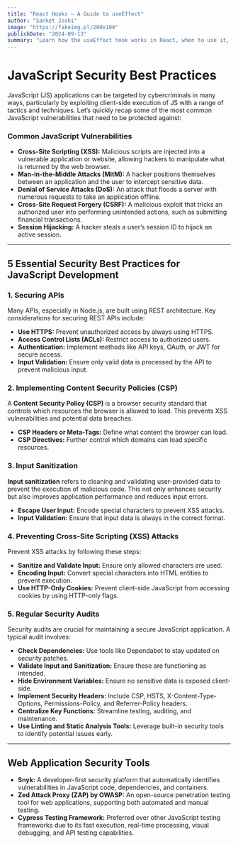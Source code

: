 ```yaml
---
title: "React Hooks – A Guide to useEffect"
author: "Sanket Joshi"
image: "https://fakeimg.pl/200x100"
publishDate: "2024-09-13"
summary: "Learn how the useEffect hook works in React, when to use it, and how it simplifies handling side effects like data fetching and subscriptions."
---
```


# JavaScript Security Best Practices
JavaScript (JS) applications can be targeted by cybercriminals in many ways, particularly by exploiting client-side execution of JS with a range of tactics and techniques. Let’s quickly recap some of the most common JavaScript vulnerabilities that need to be protected against:

### Common JavaScript Vulnerabilities

- **Cross-Site Scripting (XSS):** Malicious scripts are injected into a vulnerable application or website, allowing hackers to manipulate what is returned by the web browser.
- **Man-in-the-Middle Attacks (MitM):** A hacker positions themselves between an application and the user to intercept sensitive data.
- **Denial of Service Attacks (DoS):** An attack that floods a server with numerous requests to take an application offline.
- **Cross-Site Request Forgery (CSRF):** A malicious exploit that tricks an authorized user into performing unintended actions, such as submitting financial transactions.
- **Session Hijacking:** A hacker steals a user’s session ID to hijack an active session.

---

## 5 Essential Security Best Practices for JavaScript Development

### 1. Securing APIs
Many APIs, especially in Node.js, are built using REST architecture. Key considerations for securing REST APIs include:

- **Use HTTPS:** Prevent unauthorized access by always using HTTPS.
- **Access Control Lists (ACLs):** Restrict access to authorized users.
- **Authentication:** Implement methods like API keys, OAuth, or JWT for secure access.
- **Input Validation:** Ensure only valid data is processed by the API to prevent malicious input.

### 2. Implementing Content Security Policies (CSP)
A **Content Security Policy (CSP)** is a browser security standard that controls which resources the browser is allowed to load. This prevents XSS vulnerabilities and potential data breaches.

- **CSP Headers or Meta-Tags:** Define what content the browser can load.
- **CSP Directives:** Further control which domains can load specific resources.

### 3. Input Sanitization
**Input sanitization** refers to cleaning and validating user-provided data to prevent the execution of malicious code. This not only enhances security but also improves application performance and reduces input errors.

- **Escape User Input:** Encode special characters to prevent XSS attacks.
- **Input Validation:** Ensure that input data is always in the correct format.

### 4. Preventing Cross-Site Scripting (XSS) Attacks
Prevent XSS attacks by following these steps:

- **Sanitize and Validate Input:** Ensure only allowed characters are used.
- **Encoding Input:** Convert special characters into HTML entities to prevent execution.
- **Use HTTP-Only Cookies:** Prevent client-side JavaScript from accessing cookies by using HTTP-only flags.

### 5. Regular Security Audits
Security audits are crucial for maintaining a secure JavaScript application. A typical audit involves:

- **Check Dependencies:** Use tools like Dependabot to stay updated on security patches.
- **Validate Input and Sanitization:** Ensure these are functioning as intended.
- **Hide Environment Variables:** Ensure no sensitive data is exposed client-side.
- **Implement Security Headers:** Include CSP, HSTS, X-Content-Type-Options, Permissions-Policy, and Referrer-Policy headers.
- **Centralize Key Functions:** Streamline testing, auditing, and maintenance.
- **Use Linting and Static Analysis Tools:** Leverage built-in security tools to identify potential issues early.

---

## Web Application Security Tools

- **Snyk:** A developer-first security platform that automatically identifies vulnerabilities in JavaScript code, dependencies, and containers.
- **Zed Attack Proxy (ZAP) by OWASP:** An open-source penetration testing tool for web applications, supporting both automated and manual testing.
- **Cypress Testing Framework:** Preferred over other JavaScript testing frameworks due to its fast execution, real-time processing, visual debugging, and API testing capabilities.
